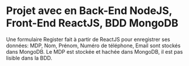 # Projet avec en Back-End NodeJS, Front-End ReactJS, BDD MongoDB

Une formulaire Register fait à partir de ReactJS pour enregistrer ses données: MDP, Nom, Prénom, Numéro de téléphone, Email sont stockés dans MongoDB.
Le MDP est stockée et hachée dans MongoDB, il est pas lisible dans la BDD.
